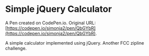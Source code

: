 # Simple jQuery Calculator

A Pen created on CodePen.io. Original URL: [https://codepen.io/simonja2/pen/QbGYbR](https://codepen.io/simonja2/pen/QbGYbR).

A simple calculator implemented using jQuery. Another FCC zipline challenge.